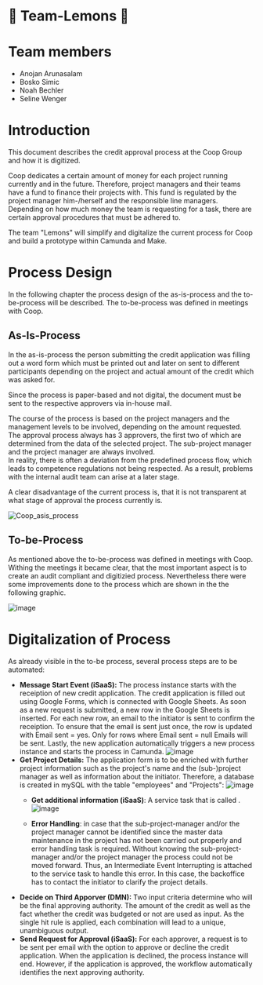 # :lemon: Team-Lemons :lemon:

# Team members <br />
* Anojan Arunasalam<br />
* Bosko Simic<br />
* Noah Bechler<br />
* Seline Wenger<br />

# Introduction <br />
This document describes the credit approval process at the Coop Group and how it is digitized.<br />

Coop dedicates a certain amount of money for each project running currently and in the future. Therefore, project managers and their teams have a fund to finance their projects with. This fund is regulated by the project manager him-/herself and the responsible line managers. Depending on how much money the team is requesting for a task, there are certain approval procedures that must be adhered to.<br />

The team "Lemons" will simplify and digitalize the current process for Coop and build a prototype within Camunda and Make.<br />

# Process Design <br />
In the following chapter the process design of the as-is-process and the to-be-process will be described. The to-be-process was defined in meetings with Coop. <br />

## As-Is-Process <br />
In the as-is-process the person submitting the credit application was filling out a word form which must be printed out and later on sent to different participants depending on the project and actual amount of the credit which was asked for. <br />

Since the process is paper-based and not digital, the document must be sent to the respective approvers via in-house mail.<br />

The course of the process is based on the project managers and the management levels to be involved, depending on the amount requested. The approval process always has 3 approvers, the first two of which are determined from the data of the selected project. The sub-project manager and the project manager are always involved.<br />
In reality, there is often a deviation from the predefined process flow, which leads to competence regulations not being respected. As a result, problems with the internal audit team can arise at a later stage. <br />

A clear disadvantage of the current process is, that it is not transparent at what stage of approval the process currently is. <br />

![Coop_asis_process](https://user-images.githubusercontent.com/130597830/235457039-e1572102-e334-4030-a572-38056f6bb0f2.png)

## To-be-Process <br />
As mentioned above the to-be-process was defined in meetings with Coop. Withing the meetings it became clear, that the most important aspect is to create an audit compliant and digitizied process. Nevertheless there were some improvements done to the process which are shown in the the following graphic. <br />

![image](https://github.com/DigiBP/Team-Lemons/assets/127504259/1edec8f9-2f7f-4aa5-bcd2-6f0b0f3e42c5)

# Digitalization of Process <br />
As already visible in the to-be process, several process steps are to be automated: 
* **Message Start Event (iSaaS):** The process instance starts with the receiption of new credit application. The credit application is filled out using Google Forms, which is connected with Google Sheets. As soon as a new request is submitted, a new row in the Google Sheets is inserted. For each new row, an email to the initiator is sent to confirm the receiption. To ensure that the email is sent just once, the row is updated with Email sent = yes. Only for rows where Email sent = null Emails will be sent. Lastly, the new application automatically triggers a new process instance and starts the process in Camunda.
![image](https://user-images.githubusercontent.com/127504259/235854898-c886ee63-9be6-464d-a459-12ba72591bc6.png)
* **Get Project Details:** The application form is to be enriched with further project information such as the project's name and the (sub-)project manager as well as information about the initiator. Therefore, a database is created in mySQL with the table "employees" and "Projects":
![image](https://github.com/DigiBP/Team-Lemons/assets/127504259/195451a6-3167-4373-9b82-2ec0dee45a66)
  * **Get additional information (iSaaS)**: A service task that is called . 
 ![image](https://github.com/DigiBP/Team-Lemons/assets/127504259/39bbbc7f-266a-434d-bac6-da944e1dfdfa)

  * **Error Handling**: in case that the sub-project-manager and/or the project manager cannot be identified since the master data maintenance in the project has not been carried out properly and error handling task is required. Without knowing the sub-project-manager and/or the project manager the process could not be moved forward. Thus, an Intermediate Event Interrupting is attached to the service task to handle this error. In this case, the backoffice has to contact the initiator to clarify the project details. 
* **Decide on Third Apporver (DMN):** Two input criteria determine who will be the final approving authority. The amount of the credit as well as the fact whether the credit was budgeted or not are used as input. As the single hit rule is applied, each combination will lead to a unique, unambiguous output. 
* **Send Request for Approval (iSaaS):** For each approver, a request is to be sent per email with the option to approve or decline the credit application. When the application is declined, the process instance will end. However, if the application is approved, the workflow automatically identifies the next approving authority. 
